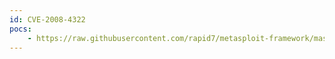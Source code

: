 ```yaml
---
id: CVE-2008-4322
pocs:
    - https://raw.githubusercontent.com/rapid7/metasploit-framework/master/modules/exploits/windows/scada/realwin.rb
---
```

